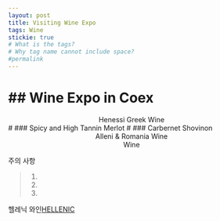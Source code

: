 ```yaml
---
layout: post
title: Visiting Wine Expo
tags: Wine
stickie: true
# What is the tags?
# Why tag name cannot include space?
#permalink
---
```



# ## Wine Expo in Coex

<center> Henessi Greek Wine</center>
# ### Spicy and High Tannin Merlot
# ### Carbernet Shovinon


<center> Alleni & Romania Wine </center>

<center>  Wine </center>

주의 사항
> 1.
>
> 2.
>
> 3.

헬레닉 와인[HELLENIC](https://www.hellenicwine.net/)
